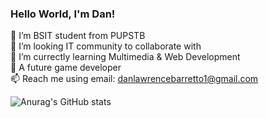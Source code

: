 ### Hello World, I'm Dan!

 🌱 I’m BSIT student from PUPSTB<br/>
 👯 I’m looking IT community to collaborate with<br/>
 🤔 I’m currectly learning Multimedia & Web Development<br/>
 💬 A future game developer<br/>
 📫 Reach me using email: danlawrencebarretto1@gmail.com<br/>
 
![Anurag's GitHub stats](https://github-readme-stats.vercel.app/api?username=DanLawrenceBarretto&show_icons=true&theme=radical)


